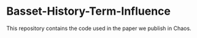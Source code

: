 # Basset-History-Term-Influence
This repository contains the code used in the paper we publish in Chaos.
